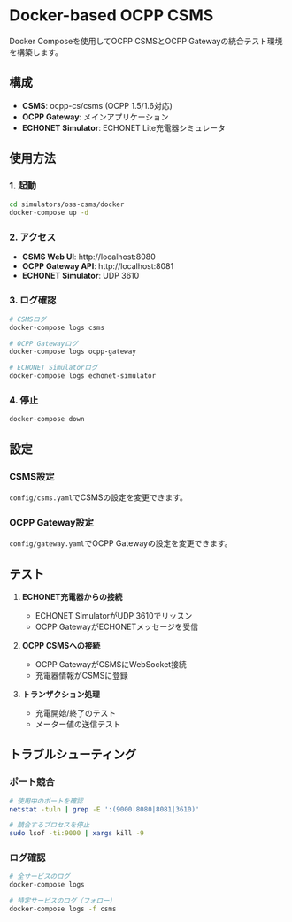 # Docker-based OCPP CSMS

Docker Composeを使用してOCPP CSMSとOCPP Gatewayの統合テスト環境を構築します。

## 構成

- **CSMS**: ocpp-cs/csms (OCPP 1.5/1.6対応)
- **OCPP Gateway**: メインアプリケーション
- **ECHONET Simulator**: ECHONET Lite充電器シミュレータ

## 使用方法

### 1. 起動

```bash
cd simulators/oss-csms/docker
docker-compose up -d
```

### 2. アクセス

- **CSMS Web UI**: http://localhost:8080
- **OCPP Gateway API**: http://localhost:8081
- **ECHONET Simulator**: UDP 3610

### 3. ログ確認

```bash
# CSMSログ
docker-compose logs csms

# OCPP Gatewayログ
docker-compose logs ocpp-gateway

# ECHONET Simulatorログ
docker-compose logs echonet-simulator
```

### 4. 停止

```bash
docker-compose down
```

## 設定

### CSMS設定
`config/csms.yaml`でCSMSの設定を変更できます。

### OCPP Gateway設定
`config/gateway.yaml`でOCPP Gatewayの設定を変更できます。

## テスト

1. **ECHONET充電器からの接続**
   - ECHONET SimulatorがUDP 3610でリッスン
   - OCPP GatewayがECHONETメッセージを受信

2. **OCPP CSMSへの接続**
   - OCPP GatewayがCSMSにWebSocket接続
   - 充電器情報がCSMSに登録

3. **トランザクション処理**
   - 充電開始/終了のテスト
   - メーター値の送信テスト

## トラブルシューティング

### ポート競合
```bash
# 使用中のポートを確認
netstat -tuln | grep -E ':(9000|8080|8081|3610)'

# 競合するプロセスを停止
sudo lsof -ti:9000 | xargs kill -9
```

### ログ確認
```bash
# 全サービスのログ
docker-compose logs

# 特定サービスのログ（フォロー）
docker-compose logs -f csms
``` 